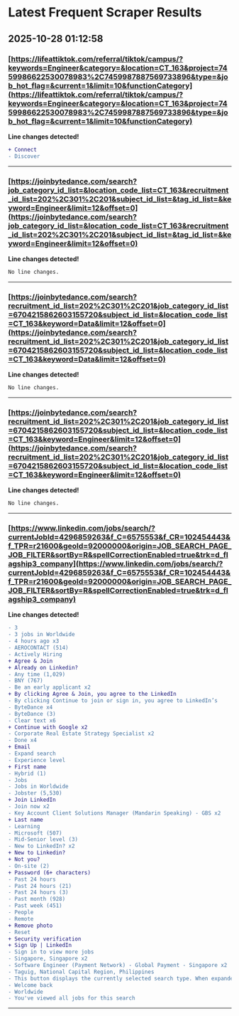# Latest Frequent Scraper Results

## 2025-10-28 01:12:58

### [https://lifeattiktok.com/referral/tiktok/campus/?keywords=Engineer&category=&location=CT_163&project=7459986622530078983%2C7459987887569733896&type=&job_hot_flag=&current=1&limit=10&functionCategory](https://lifeattiktok.com/referral/tiktok/campus/?keywords=Engineer&category=&location=CT_163&project=7459986622530078983%2C7459987887569733896&type=&job_hot_flag=&current=1&limit=10&functionCategory)

**Line changes detected!**

```diff
+ Connect
- Discover
```

---
### [https://joinbytedance.com/search?job_category_id_list=&location_code_list=CT_163&recruitment_id_list=202%2C301%2C201&subject_id_list=&tag_id_list=&keyword=Engineer&limit=12&offset=0](https://joinbytedance.com/search?job_category_id_list=&location_code_list=CT_163&recruitment_id_list=202%2C301%2C201&subject_id_list=&tag_id_list=&keyword=Engineer&limit=12&offset=0)

**Line changes detected!**

```diff
No line changes.
```

---
### [https://joinbytedance.com/search?recruitment_id_list=202%2C301%2C201&job_category_id_list=6704215862603155720&subject_id_list=&location_code_list=CT_163&keyword=Data&limit=12&offset=0](https://joinbytedance.com/search?recruitment_id_list=202%2C301%2C201&job_category_id_list=6704215862603155720&subject_id_list=&location_code_list=CT_163&keyword=Data&limit=12&offset=0)

**Line changes detected!**

```diff
No line changes.
```

---
### [https://joinbytedance.com/search?recruitment_id_list=202%2C301%2C201&job_category_id_list=6704215862603155720&subject_id_list=&location_code_list=CT_163&keyword=Engineer&limit=12&offset=0](https://joinbytedance.com/search?recruitment_id_list=202%2C301%2C201&job_category_id_list=6704215862603155720&subject_id_list=&location_code_list=CT_163&keyword=Engineer&limit=12&offset=0)

**Line changes detected!**

```diff
No line changes.
```

---
### [https://www.linkedin.com/jobs/search/?currentJobId=4296859263&f_C=6575553&f_CR=102454443&f_TPR=r21600&geoId=92000000&origin=JOB_SEARCH_PAGE_JOB_FILTER&sortBy=R&spellCorrectionEnabled=true&trk=d_flagship3_company](https://www.linkedin.com/jobs/search/?currentJobId=4296859263&f_C=6575553&f_CR=102454443&f_TPR=r21600&geoId=92000000&origin=JOB_SEARCH_PAGE_JOB_FILTER&sortBy=R&spellCorrectionEnabled=true&trk=d_flagship3_company)

**Line changes detected!**

```diff
- 3
- 3 jobs in Worldwide
- 4 hours ago x3
- AEROCONTACT (514)
- Actively Hiring
+ Agree & Join
+ Already on Linkedin?
- Any time (1,029)
- BNY (767)
- Be an early applicant x2
+ By clicking Agree & Join, you agree to the LinkedIn
- By clicking Continue to join or sign in, you agree to LinkedIn’s
- ByteDance x4
- ByteDance (3)
- Clear text x6
+ Continue with Google x2
- Corporate Real Estate Strategy Specialist x2
- Done x4
+ Email
- Expand search
- Experience level
+ First name
- Hybrid (1)
- Jobs
- Jobs in Worldwide
- Jobster (5,530)
+ Join LinkedIn
- Join now x2
- Key Account Client Solutions Manager (Mandarin Speaking) - GBS x2
+ Last name
- Learning
- Microsoft (507)
- Mid-Senior level (3)
- New to LinkedIn? x2
+ New to Linkedin?
+ Not you?
- On-site (2)
+ Password (6+ characters)
- Past 24 hours
- Past 24 hours (21)
- Past 24 hours (3)
- Past month (928)
- Past week (451)
- People
- Remote
+ Remove photo
- Reset
+ Security verification
+ Sign Up | LinkedIn
- Sign in to view more jobs
- Singapore, Singapore x2
- Software Engineer (Payment Network) - Global Payment - Singapore x2
- Taguig, National Capital Region, Philippines
- This button displays the currently selected search type. When expanded it provides a list of search options that will switch the search inputs to match the current selection.
- Welcome back
- Worldwide
- You've viewed all jobs for this search
```

---
